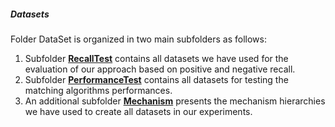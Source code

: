 ##### Datasets

Folder DataSet is organized in two main subfolders as follows:

 1. Subfolder **[RecallTest](https://github.com/SESARLab/tsc-matching/tree/master/DataSet/RecallTest)** contains all datasets we have used for the evaluation of our approach based on positive and negative recall.
 2. Subfolder **[PerformanceTest](https://github.com/SESARLab/tsc-matching/tree/master/DataSet/performanceTest)** contains all datasets for testing the matching algorithms performances.
 3. An additional subfolder **[Mechanism](https://github.com/SESARLab/tsc-matching/tree/master/DataSet/mechanism)** presents the mechanism hierarchies we have used to create all datasets in our experiments.

